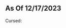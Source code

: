 ## As Of 12/17/2023

<!-- "Host a expedition" should be "Host an expedition" -->

<!-- So I Just Tried It Out, And every time I take the expeditions activity I get there it just keeps popping up with there is an elven riddle, it happens about two more times on max funds and then I go home with nothing. -->

<!-- The non-Aeluren elven faith only has two tenets in the game. In the "spark_religion" file, a third tenet "divinic_empowerment" is listed, but no such tenet is found in the "core_tenets" file. -->

<!-- If you decide to pick the "advanced tribal government" civic, you'll turn into a theocracy and get a game over. This happens once you turn your tribal lands feudal. -->

<!-- Bug: can't wear the "Sigil of the Realm Lord" artifact. -->

<!-- Browsing through the files a bit more... is it intentional that that True Elf and higher tiers don´t have a "years_of_fertility" bonus like the lower tiers? -->

<!-- Aeluran Advisor fineshes the "Undermine" task without results. -->

<!-- for some reason the expedition always came out as sealed door stone and must solve it to proceed, has been repeated for several expedition now -->

<!-- The culture civic that allows you to have farms in forest and taiga doesnt work -->

<!-- Something else I just noticed: After I select "Elven Superiority", I get 0.50 Renown for each of my family members. However, I suspect there should only be 0.50 Renown for me as the head? With currently 170 family members, that's a lot of what I get. -->

<!-- Interesting mod.
However, at the first events I was unable to accept the culture or religion of the elves.
I guess it has to do with the fact that I've adapted both my culture and my religion before.
In both cases, the name of the new culture is an empty string in the description.
When I start a new game the conversions work.

The other culture adjustments you can get through the following events are added to my current culture, I just don't know how to adjust the religion. -->

<!-- The Familial Familiarity tradition also doesn't work, well at least the allowing familial marriage part still don't know about getting the purer blood. -->

<!-- Played an Asatru Norse Jarl in Denmark, self created with Elf Blood trait, converted to Aeluran faith, wasn't married. The Weavers Sisters talked to me about finding a waifu 4 times, but it never went any further than me allowing them to find one for me. Is there another condition or was this a bug? -->

<!-- me: lol those <insert name> tags are hard coded in, Ive been too lazy to replace them with working parameters -->

<!-- the elf culture trait that adds in farms for forest and taiga just doesnt work for me -->

<!-- The Undermine action with the priest doesn't work I am afraid. I never got a weak claim. I figured it was chance based like in ck2, but even with a 40 learning person and multiple years it never happened.

Also, there is a bug with the realm priests. When you first become an elf you can see that the game recalculates everyone realm priest I fear and it keeps doing that infinitely. Best way to reproduce is playing under Italy in 867, when you become an Elf take a look at Novara. The poor bishop there has a schizophrenic attack as he keeps becoming the Realm Priest than removed over and over... at every tick. -->

Cursed:
<!-- A niggling issue I'm having is that my Heir is also my concubine. But I keep getting pop-ups from the Aeluran Sisterhood, saying she needs to be married. Minor but irritating. -->

<!-- Do you have any intention of making it compatible with the inverted genders game rule? -->